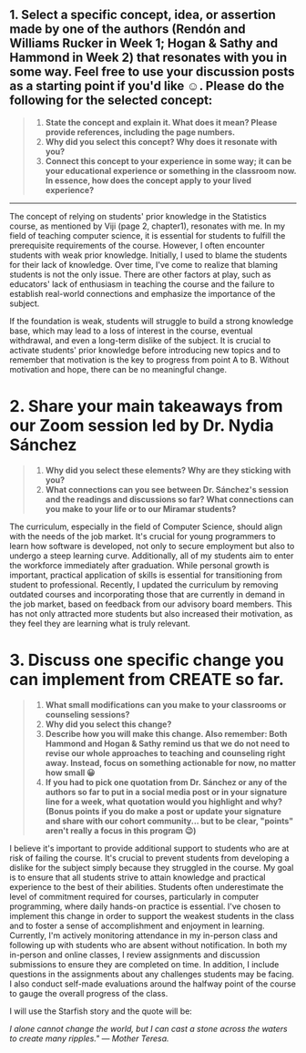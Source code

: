 ## 1. Select a specific concept, idea, or assertion made by one of the authors (Rendón and Williams Rucker in Week 1; Hogan & Sathy and Hammond in Week 2) that resonates with you in some way. Feel free to use your discussion posts as a starting point if you'd like ☺️. Please do the following for the selected concept:

> 1. **State the concept and explain it. What does it mean? Please provide references, including the page numbers.**
> 2. **Why did you select this concept? Why does it resonate with you?**  
> 3. **Connect this concept to your experience in some way; it can be your educational experience or something in the classroom now. In essence, how does the concept apply to your lived experience?**

___

The concept of relying on students' prior knowledge in the Statistics course, as mentioned by Viji (page 2, chapter1), resonates with me. In my field of teaching computer science,  it is essential for students to fulfill the prerequisite requirements of the course. However, I often encounter students with weak prior knowledge. Initially, I used to blame the students for their lack of knowledge. Over time, I've come to realize that blaming students is not the only issue. There are other factors at play, such as educators' lack of enthusiasm in teaching the course and the failure to establish real-world connections and emphasize the importance of the subject. 

If the foundation is weak, students will struggle to build a strong knowledge base, which may lead to a loss of interest in the course, eventual withdrawal, and even a long-term dislike of the subject. It is crucial to activate students' prior knowledge before introducing new topics and to remember that motivation is the key to progress from point A to B. Without motivation and hope, 
there can be no meaningful change.

# 2. Share your main takeaways from our Zoom session led by Dr. Nydia Sánchez

> 1. **Why did you select these elements? Why are they sticking with you?**
> 2. **What connections can you see between Dr. Sánchez's session and the readings and discussions so far? What connections can you make to your life or to our Miramar students?**

The curriculum, especially in the field of Computer Science, should align with the needs of the job market. It's crucial for young programmers to learn how software is developed, not only to secure employment but also to undergo a steep learning curve. Additionally, all of my students aim to enter the workforce immediately after graduation. While personal growth is important, practical application of skills is essential for transitioning from student to professional. Recently, I updated the curriculum by removing outdated courses and incorporating those that are currently in demand in the job market, based on feedback from our advisory board members. This has not only attracted more students but also increased their motivation, as they feel they are learning what is truly relevant.

# 3. Discuss one specific change you can implement from CREATE so far.

> 1. **What small modifications can you make to your classrooms or counseling sessions?**
> 2. **Why did you select this change?**
> 3. **Describe how you will make this change. Also remember: Both Hammond and Hogan & Sathy remind us that we do not need to revise our whole approaches to teaching and counseling right away. Instead, focus on something actionable for now, no matter how small 😀**
> 4. **If you had to pick one quotation from Dr. Sánchez or any of the authors so far to put in a social media post or in your signature line for a week, what quotation would you highlight and why? (Bonus points if you do make a post or update your signature and share with our cohort community... but to be clear, "points" aren't really a focus in this program 😉)**



I believe it's important to provide additional support to students who are at risk of failing the course. It's crucial to prevent students from developing a dislike for the subject simply because they struggled in the course. My goal is to ensure that all students strive to attain knowledge and practical experience to the best of their abilities. Students often underestimate the level of commitment required for courses, particularly in computer programming, where daily hands-on practice is essential. I've chosen to implement this change in order to support the weakest students in the class and to foster a sense of accomplishment and enjoyment in learning. Currently, I'm actively monitoring attendance in my in-person class and following up with students who are absent without notification. In both my in-person and online classes, I review assignments and discussion submissions to ensure they are completed on time. In addition, I include questions in the assignments about any challenges students may be facing. I also conduct self-made evaluations around the halfway point of the course to gauge the overall progress of the class.

I will use the Starfish story and the quote will be:

_I alone cannot change the world, but I can cast a stone across the waters to create many ripples." — Mother Teresa._

